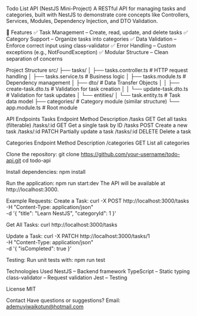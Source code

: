 Todo List API (NestJS Mini-Project)
A RESTful API for managing tasks and categories, built with NestJS to demonstrate core concepts like Controllers, Services, Modules, Dependency Injection, and DTO Validation.


🚀 Features
✅ Task Management – Create, read, update, and delete tasks
✅ Category Support – Organize tasks into categories
✅ Data Validation – Enforce correct input using class-validator
✅ Error Handling – Custom exceptions (e.g., NotFoundException)
✅ Modular Structure – Clean separation of concerns


Project Structure
src/
├── tasks/
│   ├── tasks.controller.ts      # HTTP request handling
│   ├── tasks.service.ts         # Business logic
│   ├── tasks.module.ts          # Dependency management
│   ├── dto/                     # Data Transfer Objects
│   │   ├── create-task.dto.ts   # Validation for task creation
│   │   └── update-task.dto.ts   # Validation for task updates
│   └── entities/
│       └── task.entity.ts       # Task data model
├── categories/                  # Category module (similar structure)
└── app.module.ts                # Root module


API Endpoints
Tasks
Endpoint	Method	Description
/tasks	GET	Get all tasks (filterable)
/tasks/:id	GET	Get a single task by ID
/tasks	POST	Create a new task
/tasks/:id	PATCH	Partially update a task
/tasks/:id	DELETE	Delete a task

Categories
Endpoint	Method	Description
/categories	GET	List all categories


Clone the repository:
git clone https://github.com/your-username/todo-api.git
cd todo-api


Install dependencies:
npm install


Run the application:
npm run start:dev
The API will be available at http://localhost:3000.


Example Requests:
Create a Task:
curl -X POST http://localhost:3000/tasks \
  -H "Content-Type: application/json" \
  -d '{
    "title": "Learn NestJS",
    "categoryId": 1
  }'


Get All Tasks:
curl http://localhost:3000/tasks


Update a Task:
curl -X PATCH http://localhost:3000/tasks/1 \
  -H "Content-Type: application/json" \
  -d '{
    "isCompleted": true
  }'


Testing:
Run unit tests with:
npm run test


Technologies Used
NestJS – Backend framework
TypeScript – Static typing
class-validator – Request validation
Jest – Testing


License
MIT


Contact
Have questions or suggestions?
Email: ademuyiwaikotun@hotmail.com
